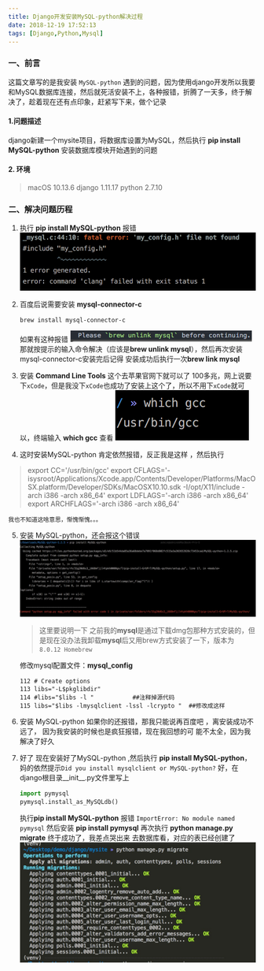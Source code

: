 ```yaml
---
title: Django开发安装MySQL-python解决过程
date: 2018-12-19 17:52:13
tags: [Django,Python,Mysql]
---
```


### 一、前言
这篇文章写的是我安装 `MySQL-python`
遇到的问题，因为使用django开发所以我要和MySQL数据库连接，然后就死活安装不上，各种报错，折腾了一天多，终于解决了，趁着现在还有点印象，赶紧写下来，做个记录
#### 1.问题描述
django新建一个mysite项目，将数据库设置为MySQL，然后执行 **pip install MySQL-python** 安装数据库模块开始遇到的问题


#### 2. 环境
>macOS 10.13.6
>django 1.11.17
>python 2.7.10


### 二、解决问题历程
1. 执行 **pip install MySQL-python** 报错
    ![安装MySQL-python](/images/Django开发安装MySQL-python解决过程/1.png)
2. 百度后说需要安装 **mysql-connector-c**
    ```
    brew install mysql-connector-c
    ```
    如果有这种报错
    ![安装mysql-connector-c](/images/Django开发安装MySQL-python解决过程/2.png)
    那就按提示的输入命令解决（应该是**brew unlink mysql**），然后再次安装mysql-connector-c安装完后记得
    安装成功后执行一次**brew link mysql**
3. 安装 **Command Line Tools** 这个去苹果官网下就可以了 100多兆，网上说要下`xCode`，但是我没下`xCode`也成功了安装上这个了，所以不用下`xCode`就可以，终端输入 **which gcc** 查看 
    ![安装Command Line Tools成功](/images/Django开发安装MySQL-python解决过程/3.png)

4. 这时安装MySQL-python 肯定依然报错，反正我是这样 ，然后执行
>export CC='/usr/bin/gcc'
>export CFLAGS='-isysroot/Applications/Xcode.app/Contents/Developer/Platforms/MacOSX.platform/Developer/SDKs/MacOSX10.10.sdk -I/opt/X11/include -arch i386 -arch x86_64'
>export LDFLAGS='-arch i386 -arch x86_64'
>export ARCHFLAGS='-arch i386 -arch x86_64'

    我也不知道这啥意思，惭愧惭愧。。。
5. 安装 MySQL-python，还会报这个错误
    ![报错](/images/Django开发安装MySQL-python解决过程/4.png)
    
    >这里要说明一下 之前我的**mysql**是通过下载dmg包那种方式安装的，但是现在没办法我卸载**mysql**后又用brew方式安装了一下，版本为 `8.0.12 Homebrew`

    修改mysql配置文件：**mysql_config**
    ```
    112 # Create options
    113 libs="-L$pkglibdir"
    114 #libs="$libs -l "           ##注释掉源代码
    115 libs="$libs -lmysqlclient -lssl -lcrypto "  ##修改成这样
    ```
6. 安装 MySQL-python 如果你的还报错，那我只能说再百度吧 ，离安装成功不远了，
    因为我安装的时候也是疯狂报错，现在我回想的可    能不太全，因为我解决了好久

7. 好了 现在安装好了MySQL-python ,然后执行 **pip install MySQL-python**，
    妈的依然提示`Did you install mysqlclient or MySQL-python?` 好，在django根目录__init__.py文件里写上
    ``` python
    import pymysql
    pymysql.install_as_MySQLdb()
    ```
    执行**pip install MySQL-python**
    报错 `ImportError: No module named pymysql`
    然后安装 **pip install pymysql**
    再次执行 **python manage.py migrate**
    终于成功了，我差点哭出来
    去数据库看，对应的表已经创建了
    ![成功啦](/images/Django开发安装MySQL-python解决过程/5.jpeg)